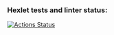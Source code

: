 ### Hexlet tests and linter status:
[![Actions Status](https://github.com/VitaliyTomchyk/python-project-lvl1/workflows/hexlet-check/badge.svg)](https://github.com/VitaliyTomchyk/python-project-lvl1/actions)